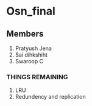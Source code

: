 # Osn_final

## Members

1. Pratyush Jena
2. Sai dihkshiht
3. Swaroop C

### THINGS REMAINING 

1. LRU
2. Redundency and replication
